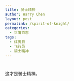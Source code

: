 ```yaml
---
title: 骑士精神
author: Harry Chen
layout: post
permalink: /spirit-of-knight/
categories:
  - 世情百态
tags:
  - 红男爵
  - 飞行员
  - 骑士精神
---
```

# 

这才是骑士精神。